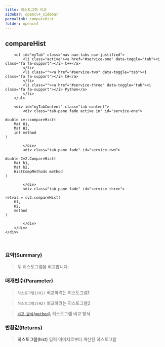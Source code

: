 ```yaml
---
title: 히스토그램 비교
sidebar: opencv4_sidebar
permalink: compareHist
folder: opencv4
---
```


<div class="row">
    <div class="col-lg-12">
        <h2 class="page-header">compareHist</h2>
    </div>
    <div class="col-lg-12">

        <ul id="myTab" class="nav nav-tabs nav-justified">
            <li class="active"><a href="#service-one" data-toggle="tab"><i class="fa fa-support"></i> C++</a>
            </li>
            <li class=""><a href="#service-two" data-toggle="tab"><i class="fa fa-support"></i> C#</a>
            </li>
            <li class=""><a href="#service-three" data-toggle="tab"><i class="fa fa-support"></i> Python</a>
            </li>
        </ul>

        <div id="myTabContent" class="tab-content">
            <div class="tab-pane fade active in" id="service-one">
<pre class="prettyprint"><code class="language-cpp">double cv::compareHist(
    Mat H1,
    Mat H2,
    int method
)</code></pre>
            </div>
            <div class="tab-pane fade" id="service-two">
<pre class="prettyprint"><code class="language-cs">double Cv2.CompareHist(
    Mat h1,
    Mat h2,
    HistCompMethods method
)</code></pre>
            </div>
            <div class="tab-pane fade" id="service-three">
<pre class="prettyprint"><code class="language-py">retval = cv2.compareHist(
    H1,
    H2,
    method
)</code></pre>
            </div>
        </div>
    </div>
</div>

<br>

### 요약(Summary)

> 두 히스토그램을 비교합니다.

### 매개변수(Parameter)

> `히스토그램1(H1)` 비교하려는 히스토그램1

> `히스토그램2(H2)` 비교하려는 히스토그램2

> [`비교 방식(method)`](HistCompMethods) 히스토그램 비교 방식

### 반환값(Returns)

> <a data-toggle="tooltip" data-original-title="{{site.data.glossary.only_Python}}">히스토그램(hist)</a> 입력 이미지로부터 계산된 히스토그램
